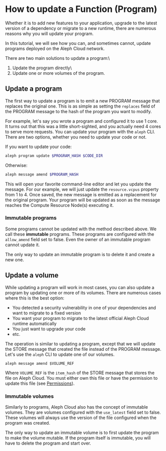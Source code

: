 # How to update a Function (Program)

Whether it is to add new features to your application, upgrade to the latest version of a dependency or migrate to
a new runtime, there are numerous reasons why you will update your program.

In this tutorial, we will see how you can, and sometimes cannot, update programs deployed on the Aleph Cloud network.

There are two main solutions to update a program:\
1. Update the program directly\
2. Update one or more volumes of the program.

## Update a program

The first way to update a program is to emit a new PROGRAM message that replaces the original one.
This is as simple as setting the `replaces` field of the PROGRAM message to the hash of the program
you want to modify.

For example, let's say you wrote a program and configured it to use 1 core.
It turns out that this was a little short-sighted, and you actually need 4 cores
to serve more requests.
You can update your program with the `aleph` CLI.
There are two options, whether you need to update your code or not.

If you want to update your code:

```bash
aleph program update $PROGRAM_HASH $CODE_DIR
```

Otherwise:

```bash
aleph message amend $PROGRAM_HASH
```

This will open your favorite command-line editor and let you update the message.
For our example, we will just update the `resource.vcpus` property from 1 to 4.
Once saved, the new message is emitted as a replacement for the original program.
Your program will be updated as soon as the message reaches the Compute Resource Node(s) executing it.

### Immutable programs

Some programs cannot be updated with the method described above.
We call these __immutable__ programs.
These programs are configured with the `allow_amend` field set to false.
Even the owner of an immutable program cannot update it.

The only way to update an immutable program is to delete it and create a new one.

## Update a volume

While updating a program will work in most cases, you can also update a program by updating one or more
of its volumes.
There are numerous cases where this is the best option:

* You detected a security vulnerability in one of your dependencies and want to migrate to a fixed version
* You want your program to migrate to the latest official Aleph Cloud runtime automatically
* You just want to upgrade your code
* etc.

The operation is similar to updating a program, except that we will update the STORE message
that created the file instead of the PROGRAM message.
Let's use the `aleph` CLI to update one of our volumes.

```
aleph message amend $VOLUME_REF
```

Where `VOLUME_REF` is the `item_hash` of the STORE message that stores the file on Aleph Cloud.
You must either own this file or have the permission to update this file 
(see [Permissions](/devhub/building-applications/messaging/permissions)).

### Immutable volumes

Similarly to programs, Aleph Cloud also has the concept of immutable volumes.
They are volumes configured with the `use_latest` field set to false.
These volumes will always use the version of the file configured when the program was created.

The only way to update an immutable volume is to first update the program to make the volume
mutable.
If the program itself is immutable, you will have to delete the program and start over.
